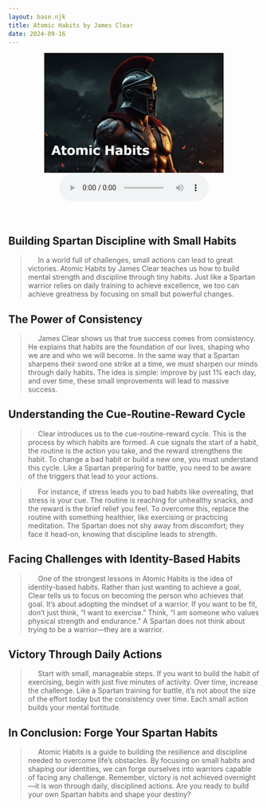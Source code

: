 ```yaml
---
layout: base.njk
title: Atomic Habits by James Clear
date: 2024-09-16
---
```

<center><img src="/assets/images/atomic-habits.jpg" alt="A Spartan warrior in full battle armor. The warrior is wearing a helmet with a distinctive red crest, and his face is partially visible, showing a determined expression. He's also wearing shoulder armor, and there's a red cape or cloak visible. The background is dark and ominous, with what appears to be embers or sparks floating in the air, suggesting a battlefield atmosphere. At the bottom of the image, overlaid text reads "Atomic Habits" in large white letters." width="360" class="centered"><br> </center>

<center><audio controls><source src="https://s3.eu-central-1.wasabisys.com/audio.com.audio/transcoding/40/22/1810338989532240-1810338989552135-1810339001811442.mp3?X-Amz-Content-Sha256=UNSIGNED-PAYLOAD&amp;X-Amz-Algorithm=AWS4-HMAC-SHA256&amp;X-Amz-Credential=W7IA3NSYSOQIKLY9DEVC%2F20240916%2Feu-central-1%2Fs3%2Faws4_request&amp;X-Amz-Date=20240916T080408Z&amp;X-Amz-SignedHeaders=host&amp;X-Amz-Expires=518400&amp;X-Amz-Signature=0484963fb2939727384ac639922db77c54997ae4337b50cdd82ced5a8ad7a13c" type="audio/mpeg">Your browser does not support the audio element.</audio></br></br></center><br>



## Building Spartan Discipline with Small Habits

> &nbsp;&nbsp;&nbsp;&nbsp;&nbsp;In a world full of challenges, small actions can lead to great victories. Atomic Habits by James Clear teaches us how to build mental strength and discipline through tiny habits. Just like a Spartan warrior relies on daily training to achieve excellence, we too can achieve greatness by focusing on small but powerful changes.
## The Power of Consistency
> &nbsp;&nbsp;&nbsp;&nbsp;&nbsp;James Clear shows us that true success comes from consistency. He explains that habits are the foundation of our lives, shaping who we are and who we will become. In the same way that a Spartan sharpens their sword one strike at a time, we must sharpen our minds through daily habits. The idea is simple: improve by just 1% each day, and over time, these small improvements will lead to massive success.
## Understanding the Cue-Routine-Reward Cycle
> &nbsp;&nbsp;&nbsp;&nbsp;&nbsp;Clear introduces us to the cue-routine-reward cycle. This is the process by which habits are formed. A cue signals the start of a habit, the routine is the action you take, and the reward strengthens the habit. To change a bad habit or build a new one, you must understand this cycle. Like a Spartan preparing for battle, you need to be aware of the triggers that lead to your actions.

> &nbsp;&nbsp;&nbsp;&nbsp;&nbsp;For instance, if stress leads you to bad habits like overeating, that stress is your cue. The routine is reaching for unhealthy snacks, and the reward is the brief relief you feel. To overcome this, replace the routine with something healthier, like exercising or practicing meditation. The Spartan does not shy away from discomfort; they face it head-on, knowing that discipline leads to strength.
## Facing Challenges with Identity-Based Habits
> &nbsp;&nbsp;&nbsp;&nbsp;&nbsp;One of the strongest lessons in Atomic Habits is the idea of identity-based habits. Rather than just wanting to achieve a goal, Clear tells us to focus on becoming the person who achieves that goal. It’s about adopting the mindset of a warrior. If you want to be fit, don’t just think, “I want to exercise.” Think, “I am someone who values physical strength and endurance.” A Spartan does not think about trying to be a warrior—they are a warrior.
## Victory Through Daily Actions
> &nbsp;&nbsp;&nbsp;&nbsp;&nbsp;Start with small, manageable steps. If you want to build the habit of exercising, begin with just five minutes of activity. Over time, increase the challenge. Like a Spartan training for battle, it’s not about the size of the effort today but the consistency over time. Each small action builds your mental fortitude.
## In Conclusion: Forge Your Spartan Habits
> &nbsp;&nbsp;&nbsp;&nbsp;&nbsp;Atomic Habits is a guide to building the resilience and discipline needed to overcome life’s obstacles. By focusing on small habits and shaping our identities, we can forge ourselves into warriors capable of facing any challenge. Remember, victory is not achieved overnight—it is won through daily, disciplined actions. Are you ready to build your own Spartan habits and shape your destiny?